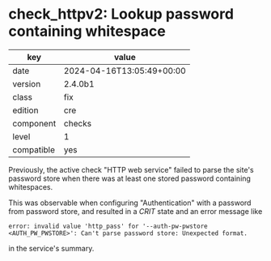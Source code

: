 [//]: # (werk v2)
# check_httpv2: Lookup password containing whitespace

key        | value
---------- | ---
date       | 2024-04-16T13:05:49+00:00
version    | 2.4.0b1
class      | fix
edition    | cre
component  | checks
level      | 1
compatible | yes

Previously, the active check "HTTP web service" failed to parse the site's
password store when there was at least one stored password containing whitespaces.

This was observable when configuring "Authentication" with a password from password store,
and resulted in a *CRIT* state and an error message like
```
error: invalid value 'http_pass' for '--auth-pw-pwstore <AUTH_PW_PWSTORE>': Can't parse password store: Unexpected format.
```
in the service's summary.
